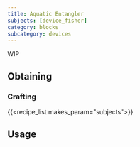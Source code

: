 ```yaml
---
title: Aquatic Entangler
subjects: [device_fisher]
category: blocks
subcategory: devices
---
```


WIP

Obtaining
---------

### Crafting
{{<recipe_list makes_param="subjects">}}

Usage
-----
